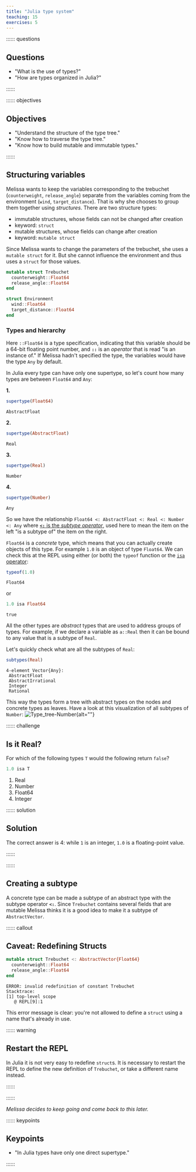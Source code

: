 ```yaml
---
title: "Julia type system"
teaching: 15
exercises: 5
---
```


:::::: questions

## Questions

  - "What is the use of types?"
  - "How are types organized in Julia?"

::::::

:::::: objectives

## Objectives

  - "Understand the structure of the type tree."
  - "Know how to traverse the type tree."
  - "Know how to build mutable and immutable types."

::::::


## Structuring variables

Melissa wants to keep the variables corresponding to the trebuchet
(`counterweight`, `release_angle`) separate from the variables coming from the
environment (`wind`, `target_distance`).
That is why she chooses to group them together using _structures_.
There are two structure types:

- immutable structures, whose fields can not be changed after creation
 - keyword: `struct`
- mutable structures, whose fields can change after creation
 - keyword: `mutable struct`

Since Melissa wants to change the parameters of the trebuchet, she uses a
`mutable struct` for it.
But she cannot influence the environment and thus uses a `struct` for those
values.

````julia
mutable struct Trebuchet
  counterweight::Float64
  release_angle::Float64
end

struct Environment
  wind::Float64
  target_distance::Float64
end
````

### Types and hierarchy

Here `::Float64` is a type specification, indicating that this variable should
be a 64-bit floating point number, and __`::`__ is an *operator* that
is read "is an instance of."
If Melissa hadn't specified the type, the variables would have the type `Any`
by default.

In Julia every type can have only one supertype, so let's count how many types
are between `Float64` and `Any`:

**1.**

````julia
supertype(Float64)
````

````output
AbstractFloat
````

**2.**

````julia
supertype(AbstractFloat)
````

````output
Real
````

**3.**

````julia
supertype(Real)
````

````output
Number
````

**4.**

````julia
supertype(Number)
````

````output
Any
````

So we have the relationship `Float64 <: AbstractFloat <: Real <: Number <: Any`
where [__`<:`__ is the *subtype operator*](https://docs.julialang.org/en/v1/base/base/#Core.:%3C:), used here to mean the item
on the left "is a subtype of" the item on the right.

`Float64` is a _concrete_ type, which means that you can actually create
objects of this type.
For example `1.0` is an object of type `Float64`.
We can check this at the REPL using either (or both) the
`typeof` function or the [`isa` operator](https://docs.julialang.org/en/v1/base/base/#Core.isa):

````julia
typeof(1.0)
````

````output
Float64
````

or

````julia
1.0 isa Float64
````

````output
true
````

All the other types are _abstract_ types that are used to address groups of
types.
For example, if we declare a variable as `a::Real` then it can be bound to any
value that is a subtype of `Real`.

Let's quickly check what are all the subtypes of `Real`:

````julia
subtypes(Real)
````

````output
4-element Vector{Any}:
 AbstractFloat
 AbstractIrrational
 Integer
 Rational
````

This way the types form a tree with abstract types on the nodes and concrete
types as leaves.
Have a look at this visualization of all subtypes of `Number`:
![Type_tree-Number](https://upload.wikimedia.org/wikipedia/commons/thumb/4/40/Type-hierarchy-for-julia-numbers.png/1200px-Type-hierarchy-for-julia-numbers.png){alt=""}

:::::: challenge

## Is it Real?

For which of the following types `T` would the following return
`false`?

```julia
1.0 isa T
```

 1. Real
 2. Number
 3. Float64
 4. Integer <!---correct-->

:::::: solution

## Solution

The correct answer is 4:
while `1` is an integer, `1.0` is a floating-point value.

::::::


::::::

## Creating a subtype

A concrete type can be made a subtype of an abstract type with the
subtype operator __`<:`__.
Since `Trebuchet` contains several fields that are mutable Melissa thinks it is
a good idea to make it a subtype of `AbstractVector`.

:::::: callout

## Caveat: Redefining Structs

```julia
mutable struct Trebuchet <: AbstractVector{Float64}
  counterweight::Float64
  release_angle::Float64
end
```

```error
ERROR: invalid redefinition of constant Trebuchet
Stacktrace:
[1] top-level scope
   @ REPL[9]:1
```

This error message is clear: you're not allowed to define a `struct`
using a name that's already in use.

:::::: warning

## Restart the REPL

In Julia it is not very easy to redefine `struct`s.
It is necessary to restart the REPL to define the new definition of
`Trebuchet`, or take a different name instead.

::::::


::::::

*Melissa decides to keep going and come back to this later.*

:::::: keypoints

## Keypoints

  - "In Julia types have only one direct supertype."

::::::

